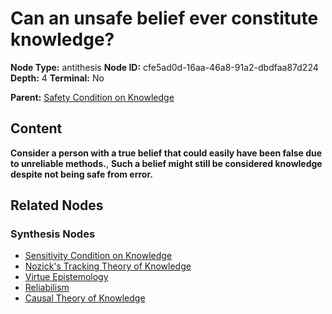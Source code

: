 # Can an unsafe belief ever constitute knowledge?

**Node Type:** antithesis
**Node ID:** cfe5ad0d-16aa-46a8-91a2-dbdfaa87d224
**Depth:** 4
**Terminal:** No

**Parent:** [Safety Condition on Knowledge](safety-condition-on-knowledge-synthesis-aa77ee72-0bde-4e22-a976-951d3026f0fe.md)

## Content

**Consider a person with a true belief that could easily have been false due to unreliable methods.**, **Such a belief might still be considered knowledge despite not being safe from error.**

## Related Nodes

### Synthesis Nodes

- [Sensitivity Condition on Knowledge](sensitivity-condition-on-knowledge-synthesis-767aa137-0b33-49a6-9eee-6ce7b8048700.md)
- [Nozick's Tracking Theory of Knowledge](nozicks-tracking-theory-of-knowledge-synthesis-d4bde259-7799-4e87-8d71-3dea7fde2aff.md)
- [Virtue Epistemology](virtue-epistemology-synthesis-762f4541-ef3e-446e-a934-b5afa0fa3138.md)
- [Reliabilism](reliabilism-synthesis-1d9d879e-9928-4c88-ae09-03d73e9f294f.md)
- [Causal Theory of Knowledge](causal-theory-of-knowledge-synthesis-1d06c968-1d91-4235-8fa1-372b492db064.md)
